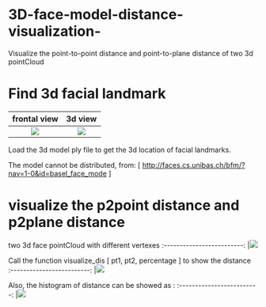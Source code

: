 # 3D-face-model-distance-visualization-
Visualize the point-to-point distance and point-to-plane  distance of two 3d pointCloud

# Find 3d facial landmark 
|frontal view            |  3d view                    |
:-------------------------:|:-------------------------:
|![](https://github.com/yzhang559/3D-face-model-distance-visualization-/blob/master/img/landmark1.jpg)  |  ![](https://github.com/yzhang559/3D-face-model-distance-visualization-/blob/master/img/landmark3d.jpg)|


Load the 3d model ply file to get the 3d location of facial landmarks.

The model cannot be distributed, from: [ http://faces.cs.unibas.ch/bfm/?nav=1-0&id=basel_face_mode ]

# visualize the p2point distance and p2plane distance
two 3d face pointCloud with different vertexes
:-------------------------:
|![](https://github.com/yzhang559/3D-face-model-distance-visualization-/blob/master/img/2face.png)

Call the function visualize_dis [ pt1, pt2, percentage ] to show the distance
:-------------------------:
|![](https://github.com/yzhang559/3D-face-model-distance-visualization-/blob/master/img/distance.jpg)

Also, the histogram of distance can be showed as :
:-------------------------:
|![](https://github.com/yzhang559/3D-face-model-distance-visualization-/blob/master/img/histogram.jpg)
